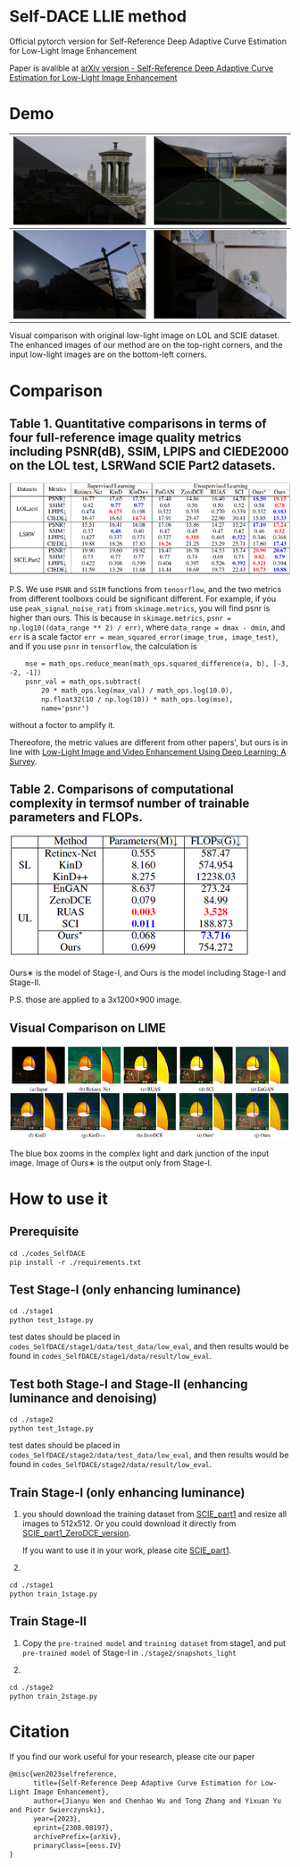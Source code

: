 # Self-DACE LLIE method
Official pytorch version for Self-Reference Deep Adaptive Curve Estimation for Low-Light Image Enhancement

Paper is avalible at [arXiv version - Self-Reference Deep Adaptive Curve Estimation for Low-Light Image Enhancement](https://arxiv.org/pdf/2308.08197.pdf)

# Demo
![demo_1](demo4git/demo1.png) | ![demo_2](demo4git/demo2.png) 
---|---
![demo_3](demo4git/demo3.png) | ![demo_4](demo4git/demo4.png) 

Visual comparison with original low-light image
on LOL and SCIE dataset. The enhanced images of our
method are on the top-right corners, and the input low-light
images are on the bottom-left corners.

# Comparison
## Table 1. Quantitative comparisons in terms of four full-reference image quality metrics including PSNR(dB), SSIM, LPIPS and CIEDE2000 on the LOL test, LSRWand SCIE Part2 datasets.
![metrics](demo4git/com1.png) 

P.S. We use `PSNR` and `SSIM` functions from `tenosrflow`, and the two metrics from different toolboxs could be significant different.
For example, if you use `peak_signal_noise_rati` from `skimage.metrics`, you will find psnr is higher than ours. 
This is because in `skimage.metrics`, `psnr = np.log10((data_range ** 2) / err)`, where `data_range = dmax - dmin`, and `err` is a scale factor `err = mean_squared_error(image_true, image_test)`,
and if you use `psnr` in `tensorflow`, the calculation is 
```
    mse = math_ops.reduce_mean(math_ops.squared_difference(a, b), [-3, -2, -1])
    psnr_val = math_ops.subtract(
        20 * math_ops.log(max_val) / math_ops.log(10.0),
        np.float32(10 / np.log(10)) * math_ops.log(mse),
        name='psnr')
```
without a foctor to amplify it.

Thereofore, the metric values are different from other papers', but ours is in line with [Low-Light Image and Video Enhancement Using Deep Learning: A Survey](https://github.com/Li-Chongyi/Lighting-the-Darkness-in-the-Deep-Learning-Era-Open).

## Table 2. Comparisons of computational complexity in termsof number of trainable parameters and FLOPs.
![size](demo4git/com2.png) 

Ours∗ is the model of Stage-I, and Ours is the model including Stage-I and Stage-II.

P.S. those are applied to a 3x1200×900 image.

## Visual Comparison on LIME
![vscom](demo4git/visual.png)

The blue box zooms in the complex light and dark junction of the input image.
Image of Ours∗ is the output only from Stage-I.

# How to use it
## Prerequisite
```
cd ./codes_SelfDACE
pip install -r ./requirements.txt
```

## Test Stage-I (only enhancing luminance)
```
cd ./stage1
python test_1stage.py
```
test dates should be placed in `codes_SelfDACE/stage1/data/test_data/low_eval`,
and then results would be found in `codes_SelfDACE/stage1/data/result/low_eval`.

## Test both Stage-I and Stage-II (enhancing luminance and denoising)
```
cd ./stage2
python test_1stage.py
```
test dates should be placed in `codes_SelfDACE/stage2/data/test_data/low_eval`,
and then results would be found in `codes_SelfDACE/stage2/data/result/low_eval`.

## Train Stage-I (only enhancing luminance)
1. you should download the training dataset from [SCIE_part1](https://github.com/csjcai/SICE) and resize all images to 512x512.
   Or you could download it directly from [SCIE_part1_ZeroDCE_version](https://github.com/Developer-Zer0/ZeroDCE).

   If you want to use it in your work, please cite [SCIE_part1](https://github.com/csjcai/SICE).

3.
```
cd ./stage1
python train_1stage.py
```

## Train Stage-II

1. Copy the `pre-trained model` and `training dataset` from stage1, and put `pre-trained model` of Stage-I in `./stage2/snapshots_light`

2. 
```
cd ./stage2
python train_2stage.py
```

# Citation
If you find our work useful for your research, please cite our paper
```
@misc{wen2023selfreference,
      title={Self-Reference Deep Adaptive Curve Estimation for Low-Light Image Enhancement}, 
      author={Jianyu Wen and Chenhao Wu and Tong Zhang and Yixuan Yu and Piotr Swierczynski},
      year={2023},
      eprint={2308.08197},
      archivePrefix={arXiv},
      primaryClass={eess.IV}
}
```
